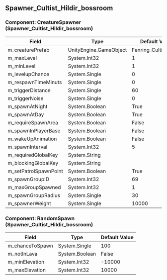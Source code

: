 ## Spawner_Cultist_Hildir_bossroom

### Component: CreatureSpawner (Spawner_Cultist_Hildir_bossroom)

|Field|Type|Default Value|
|-----|----|-------------|
|m_creaturePrefab|UnityEngine.GameObject|Fenring_Cultist_Hildir|
|m_maxLevel|System.Int32|1|
|m_minLevel|System.Int32|1|
|m_levelupChance|System.Single|0|
|m_respawnTimeMinuts|System.Single|0|
|m_triggerDistance|System.Single|60|
|m_triggerNoise|System.Single|0|
|m_spawnAtNight|System.Boolean|True|
|m_spawnAtDay|System.Boolean|True|
|m_requireSpawnArea|System.Boolean|False|
|m_spawnInPlayerBase|System.Boolean|False|
|m_wakeUpAnimation|System.Boolean|False|
|m_spawnInterval|System.Int32|5|
|m_requiredGlobalKey|System.String||
|m_blockingGlobalKey|System.String||
|m_setPatrolSpawnPoint|System.Boolean|True|
|m_spawnGroupID|System.Int32|69|
|m_maxGroupSpawned|System.Int32|1|
|m_spawnGroupRadius|System.Single|30|
|m_spawnerWeight|System.Single|10000|

### Component: RandomSpawn (Spawner_Cultist_Hildir_bossroom)

|Field|Type|Default Value|
|-----|----|-------------|
|m_chanceToSpawn|System.Single|100|
|m_notInLava|System.Boolean|False|
|m_minElevation|System.Int32|-10000|
|m_maxElevation|System.Int32|10000|

